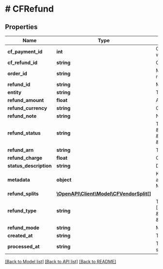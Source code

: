 # # CFRefund

## Properties

Name | Type | Description | Notes
------------ | ------------- | ------------- | -------------
**cf_payment_id** | **int** | Cashfree Payments ID of the payment for which refund is initiated | [optional]
**cf_refund_id** | **string** | Cashfree Payments ID for a refund | [optional]
**order_id** | **string** | Merchant’s order Id of the order for which refund is initiated | [optional]
**refund_id** | **string** | Merchant’s refund ID of the refund | [optional]
**entity** | **string** | Type of object | [optional]
**refund_amount** | **float** | Amount that is refunded | [optional]
**refund_currency** | **string** | Currency of the refund amount | [optional]
**refund_note** | **string** | Note added by merchant for the refund | [optional]
**refund_status** | **string** | This can be one of [\&quot;SUCCESS\&quot;, \&quot;PENDING\&quot;, \&quot;CANCELLED\&quot;, \&quot;ONHOLD\&quot;] | [optional]
**refund_arn** | **string** | The bank reference number for refund | [optional]
**refund_charge** | **float** | Charges in INR for processing refund | [optional]
**status_description** | **string** | Description of refund status | [optional]
**metadata** | **object** | Key-value pair that can be used to store additional information about the entity. Maximum 5 key-value pairs | [optional]
**refund_splits** | [**\OpenAPI\Client\Model\CFVendorSplit[]**](CFVendorSplit.md) |  | [optional]
**refund_type** | **string** | This can be one of [\&quot;PAYMENT_AUTO_REFUND\&quot;, \&quot;MERCHANT_INITIATED\&quot;, \&quot;UNRECONCILED_AUTO_REFUND\&quot;] | [optional]
**refund_mode** | **string** | Method or speed of processing refund | [optional]
**created_at** | **string** | Time of refund creation | [optional]
**processed_at** | **string** | Time when refund was processed successfully | [optional]

[[Back to Model list]](../../README.md#models) [[Back to API list]](../../README.md#endpoints) [[Back to README]](../../README.md)
